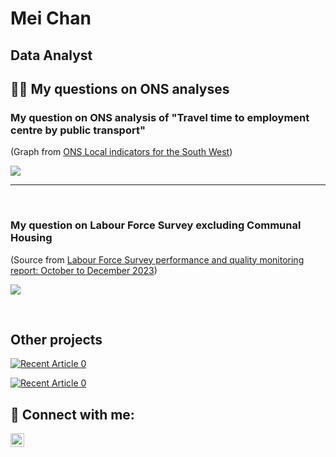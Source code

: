 <h1>Mei Chan</h1>
<h2>Data Analyst</h2>
<!-- <h2>👨‍💻 Projects:</h2> -->

<h2>👨‍💻 My questions on ONS analyses</h2>

<!-- My question on ONS analysis of "Travel time to employment centre by public transport"  -->
<h3> My question on ONS analysis of "Travel time to employment centre by public transport" </h3>

(Graph from <a href="https://explore-local-statistics.beta.ons.gov.uk/areas/E12000009-south-west/indicators#connectivity">ONS Local indicators for the South West</a>)

<p dir="auto"><img src="https://github.com/meic100/ONS-Question1/assets/169346776/45eafaae-4570-4e8a-9db8-81ed3c77ff9d" style="max-width: 100%;">
</p>

---
<br>
<!-- My question on Labour Force Survey excluding Communal Housing -->
<h3> My question on Labour Force Survey excluding Communal Housing </h3>

(Source from <a href="https://www.ons.gov.uk/employmentandlabourmarket/peopleinwork/employmentandemployeetypes/methodologies/labourforcesurveyperformanceandqualitymonitoringreportoctobertodecember2023#summary-of-methods">Labour Force Survey performance and quality monitoring report: October to December 2023</a>)

<p dir="auto"><img src="https://github.com/meic100/ONS-Question1/assets/169346776/b3a477d0-830e-4b3d-a716-0ca3ac348788" style="max-width: 100%;">
</p>

<br>

<h2>Other projects</h2>
<!-- Domino's Pizza - Spotlight on Sales in Nigeria for 8.30-9.30am for 2 weeks in December 2015 -->
<!-- Power BI dashboard of Domino's Pizza sales -->
<p dir="auto"><a href="https://github.com/meic100/Dominos-Pizza" rel="nofollow"><img src="https://github.com/meic100/Dominos-Pizza/assets/169346776/3ab01251-a54a-48eb-802e-42298b1f98f1" alt="Recent Article 0" data-canonical-src="https://github.com/meic100/Dominos-Pizza" style="max-width: 100%;"></a>
</p>

<!-- Python in Jupyter Notebook -->
<p dir="auto"><a href="https://github.com/meic100/Car-sales" rel="nofollow"><img src="https://github.com/meic100/Car-sales/assets/169346776/54985620-e4bc-433e-b386-54f0f2f02941" alt="Recent Article 0" data-canonical-src="https://github.com/meic100/Car-sales" style="max-width: 100%;"></a></p>

<h2> 🤳 Connect with me:</h2>

[<img align="left" alt="MeiChan | LinkedIn" width="22px" src="https://cdn.jsdelivr.net/npm/simple-icons@v3/icons/linkedin.svg" />][linkedin]

[linkedin]: https://www.linkedin.com/in/meic100
